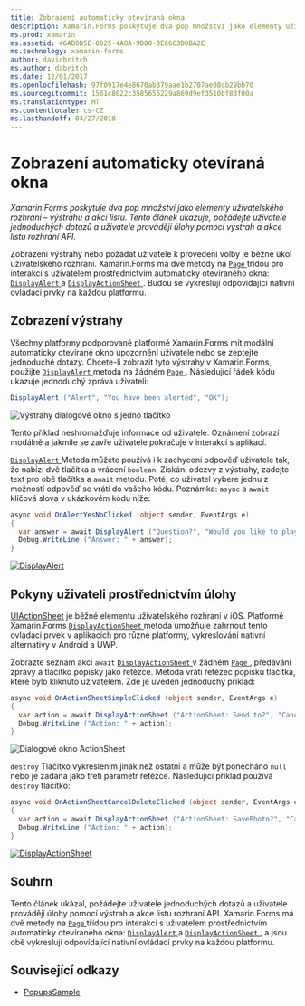 ```yaml
---
title: Zobrazení automaticky otevíraná okna
description: Xamarin.Forms poskytuje dva pop množství jako elementy uživatelského rozhraní – výstrahu a akci listu. Tento článek ukazuje, požádejte uživatele jednoduchých dotazů a uživatele provádějí úlohy pomocí výstrah a akce listu rozhraní API.
ms.prod: xamarin
ms.assetid: 46AB0D5E-0025-4A8A-9D00-3E66C3D0BA2E
ms.technology: xamarin-forms
author: davidbritch
ms.author: dabritch
ms.date: 12/01/2017
ms.openlocfilehash: 97f0917e4e8670ab379aae1b2707ae08cb29bb70
ms.sourcegitcommit: 1561c8022c3585655229a869d9ef3510bf83f00a
ms.translationtype: MT
ms.contentlocale: cs-CZ
ms.lasthandoff: 04/27/2018
---
```

# <a name="displaying-pop-ups"></a>Zobrazení automaticky otevíraná okna

_Xamarin.Forms poskytuje dva pop množství jako elementy uživatelského rozhraní – výstrahu a akci listu. Tento článek ukazuje, požádejte uživatele jednoduchých dotazů a uživatele provádějí úlohy pomocí výstrah a akce listu rozhraní API._

Zobrazení výstrahy nebo požádat uživatele k provedení volby je běžné úkol uživatelského rozhraní. Xamarin.Forms má dvě metody na [ `Page` ](https://developer.xamarin.com/api/type/Xamarin.Forms.Page/) třídou pro interakci s uživatelem prostřednictvím automaticky otevíraného okna: [ `DisplayAlert` ](https://developer.xamarin.com/api/member/Xamarin.Forms.Page.DisplayAlert(System.String,System.String,System.String)/) a [ `DisplayActionSheet` ](https://developer.xamarin.com/api/member/Xamarin.Forms.Page.DisplayActionSheet(System.String,System.String,System.String,System.String[])/). Budou se vykreslují odpovídající nativní ovládací prvky na každou platformu.

## <a name="displaying-an-alert"></a>Zobrazení výstrahy

Všechny platformy podporované platformě Xamarin.Forms mít modální automaticky otevírané okno upozornění uživatele nebo se zeptejte jednoduché dotazy. Chcete-li zobrazit tyto výstrahy v Xamarin.Forms, použijte [ `DisplayAlert` ](https://developer.xamarin.com/api/member/Xamarin.Forms.Page.DisplayAlert(System.String,System.String,System.String)/) metoda na žádném [ `Page` ](https://developer.xamarin.com/api/type/Xamarin.Forms.Page/). Následující řádek kódu ukazuje jednoduchý zpráva uživateli:

```csharp
DisplayAlert ("Alert", "You have been alerted", "OK");
```

![](pop-ups-images/alert.png "Výstrahy dialogové okno s jedno tlačítko")

Tento příklad neshromažďuje informace od uživatele. Oznámení zobrazí modálně a jakmile se zavře uživatele pokračuje v interakci s aplikací.

[ `DisplayAlert` ](https://developer.xamarin.com/api/member/Xamarin.Forms.Page.DisplayAlert(System.String,System.String,System.String)/) Metoda můžete používá i k zachycení odpověď uživatele tak, že nabízí dvě tlačítka a vrácení `boolean`. Získání odezvy z výstrahy, zadejte text pro obě tlačítka a `await` metodu. Poté, co uživatel vybere jednu z možností odpověď se vrátí do vašeho kódu. Poznámka: `async` a `await` klíčová slova v ukázkovém kódu níže:

```csharp
async void OnAlertYesNoClicked (object sender, EventArgs e)
{
  var answer = await DisplayAlert ("Question?", "Would you like to play a game", "Yes", "No");
  Debug.WriteLine ("Answer: " + answer);
}
```

[![DisplayAlert](pop-ups-images/alert2-sml.png "výstrahy dialogové okno s dvě tlačítka")](pop-ups-images/alert2.png#lightbox "výstrahy dialogové okno s dvě tlačítka")

## <a name="guiding-users-through-tasks"></a>Pokyny uživateli prostřednictvím úlohy

[UIActionSheet](https://developer.apple.com/library/ios/documentation/uikit/reference/uiactionsheet_class/Reference/Reference.html) je běžné elementu uživatelského rozhraní v iOS. Platformě Xamarin.Forms [ `DisplayActionSheet` ](https://developer.xamarin.com/api/member/Xamarin.Forms.Page.DisplayActionSheet(System.String,System.String,System.String,System.String[])/) metoda umožňuje zahrnout tento ovládací prvek v aplikacích pro různé platformy, vykreslování nativní alternativy v Android a UWP.

Zobrazte seznam akci `await` [ `DisplayActionSheet` ](https://developer.xamarin.com/api/member/Xamarin.Forms.Page.DisplayActionSheet(System.String,System.String,System.String,System.String[])/) v žádném [ `Page` ](https://developer.xamarin.com/api/type/Xamarin.Forms.Page/), předávání zprávy a tlačítko popisky jako řetězce. Metoda vrátí řetězec popisku tlačítka, které bylo kliknuto uživatelem. Zde je uveden jednoduchý příklad:

```csharp
async void OnActionSheetSimpleClicked (object sender, EventArgs e)
{
  var action = await DisplayActionSheet ("ActionSheet: Send to?", "Cancel", null, "Email", "Twitter", "Facebook");
  Debug.WriteLine ("Action: " + action);
}
```

![](pop-ups-images/action.png "Dialogové okno ActionSheet")

`destroy` Tlačítko vykreslením jinak než ostatní a může být ponecháno `null` nebo je zadána jako třetí parametr řetězce. Následující příklad používá `destroy` tlačítko:

```csharp
async void OnActionSheetCancelDeleteClicked (object sender, EventArgs e)
{
  var action = await DisplayActionSheet ("ActionSheet: SavePhoto?", "Cancel", "Delete", "Photo Roll", "Email");
  Debug.WriteLine ("Action: " + action);
}
```

[![DisplayActionSheet](pop-ups-images/action2-sml.png "akce list dialogové okno s Destroy tlačítko")](pop-ups-images/action2.png#lightbox "akce list dialogové okno s Destroy tlačítko")

## <a name="summary"></a>Souhrn

Tento článek ukázal, požádejte uživatele jednoduchých dotazů a uživatele provádějí úlohy pomocí výstrah a akce listu rozhraní API. Xamarin.Forms má dvě metody na [ `Page` ](https://developer.xamarin.com/api/type/Xamarin.Forms.Page/) třídou pro interakci s uživatelem prostřednictvím automaticky otevíraného okna: [ `DisplayAlert` ](https://developer.xamarin.com/api/member/Xamarin.Forms.Page.DisplayAlert(System.String,System.String,System.String)/) a [ `DisplayActionSheet` ](https://developer.xamarin.com/api/member/Xamarin.Forms.Page.DisplayActionSheet(System.String,System.String,System.String,System.String[])/), a jsou obě vykreslují odpovídající nativní ovládací prvky na každou platformu.



## <a name="related-links"></a>Související odkazy

- [PopupsSample](https://developer.xamarin.com/samples/xamarin-forms/Navigation/Pop-ups/)
